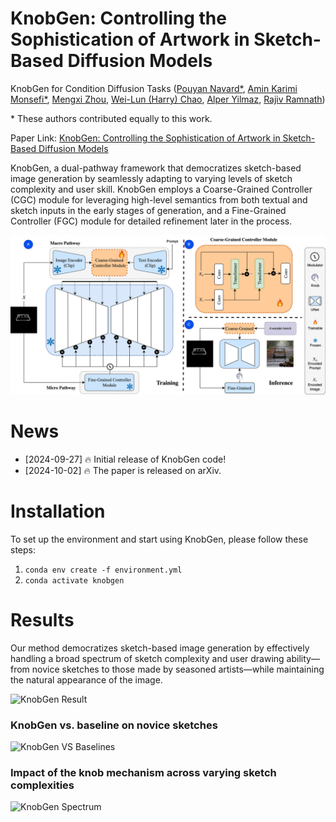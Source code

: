 # KnobGen: Controlling the Sophistication of Artwork in Sketch-Based Diffusion Models

KnobGen for Condition Diffusion Tasks ([Pouyan Navard*](https://www.linkedin.com/in/pouyan-boreshnavard/), [Amin Karimi Monsefi*](https://7amin.github.io/), [Mengxi Zhou](https://www.linkedin.com/in/mengxi-zhou-23a10b289/), [Wei-Lun (Harry) Chao](https://sites.google.com/view/wei-lun-harry-chao/home), [Alper Yilmaz](https://ceg.osu.edu/people/yilmaz.15), [Rajiv Ramnath](https://cse.osu.edu/people/ramnath.6))

\* These authors contributed equally to this work. 

Paper Link: [KnobGen: Controlling the Sophistication of Artwork in Sketch-Based Diffusion Models](https://arxiv.org/abs/2410.01595)

KnobGen, a dual-pathway framework that democratizes sketch-based image generation by seamlessly adapting to varying levels of sketch complexity and user skill. KnobGen employs a Coarse-Grained Controller (CGC) module for leveraging high-level semantics from both textual and sketch inputs in the early stages of generation, and a Fine-Grained Controller (FGC) module for detailed refinement later in the process.


![KnobGen Architecture](misc/HEDFusion.jpg)

# News

- [2024-09-27] 🔥 Initial release of KnobGen code!
- [2024-10-02] 🔥 The paper is released on arXiv.

# Installation
To set up the environment and start using KnobGen, please follow these steps:


1. `conda env create -f environment.yml`
2. `conda activate knobgen`

# Results

 Our method democratizes sketch-based image generation by effectively handling a broad spectrum of sketch complexity and user drawing ability—from novice sketches to those made by seasoned artists—while maintaining the natural appearance of the image.

![KnobGen Result](misc/knob_gen_fancy.png)

### KnobGen vs. baseline on novice sketches

![KnobGen VS Baselines](misc/knobgen_results_weakness.png)


### Impact of the knob mechanism across varying sketch complexities

![KnobGen Spectrum](misc/knob_spectrum.png)
